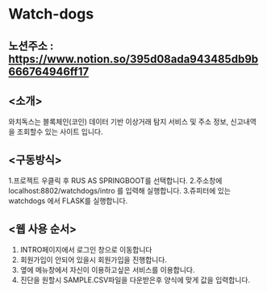# Watch-dogs
## 노션주소 : https://www.notion.so/395d08ada943485db9b666764946ff17 
## <소개>
와치독스는 블록체인(코인) 데이터 기반 이상거래 탐지 서비스 및 주소 정보, 신고내역을 조회할수 있는 사이트 입니다.

## <구동방식>
1.프로젝트 우클릭 후 RUS AS SPRINGBOOT를 선택합니다.
2.주소창에 localhost:8802/watchdogs/intro 를 입력해 실행합니다.
3.쥬피터에 있는 watchdogs 에서 FLASK를 실행합니다.

## <웹 사용 순서>
1. INTRO페이지에서 로그인 창으로 이동합니다
2. 회원가입이 안되어 있을시 회원가입을 진행합니다.
3. 옆에 메뉴창에서 자신이 이용하고싶은 서비스를 이용합니다.
4. 진단을 원할시 SAMPLE.CSV파일을 다운받은후 양식에 맞게 값을 입력합니다.
